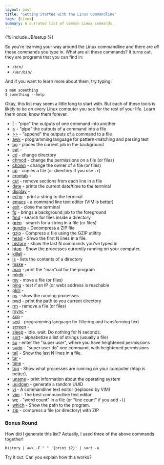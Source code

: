 ```yaml
---
layout: post
title: "Getting Started with the Linux Commandline"
tags: [Linux]
summary: A currated list of common Linux commands.
---
```

{% include JB/setup %}

So you're learning your way around the Linux commandline and there are *all* these commands you type in. What are all these commands? It turns out, they are programs that you can find in:

* `/bin/`
* `/usr/bin/`

And if you want to learn more about them, try typing:

    $ man something
    $ something --help

Okay, this list may seem a little long to start with. But each of these tools is likely to be on every Linux computer you see for the rest of your life. Learn them once, know them forever.

* [|](https://www.geeksforgeeks.org/piping-in-unix-or-linux/) - "pipe" the outputs of one command into another
* [>](https://ryanstutorials.net/linuxtutorial/piping.php) - "pipe" the outputs of a command into a file
* [>>](https://ryanstutorials.net/linuxtutorial/piping.php) - "append" the outputs of a command to a file
* [awk](https://likegeeks.com/awk-command/) - programming language for pattern-matching and parsing text
* [bg](https://www.thegeekdiary.com/understanding-the-job-control-commands-in-linux-bg-fg-and-ctrlz/) - places the current job in the background
* [cat]() - 
* [cd]() - change directory
* [chmod]() - change the permissions on a file (or files)
* [chown]() - change the owner of a file (or files)
* [cp](https://www.lifewire.com/copy-files-using-linux-cp-command-4022366) - copies a file (or directory if you use `-r`)
* [crontab]() - 
* [cut](https://www.geeksforgeeks.org/cut-command-linux-examples/) - remove sections from each line in a file
* [date]() - prints the current date/time to the terminal
* [display]() - 
* [echo]() - print a string to the terminal
* [emacs]() - a command line text editor (VIM is better)
* [exit]() - close the terminal
* [fg](https://www.thegeekdiary.com/understanding-the-job-control-commands-in-linux-bg-fg-and-ctrlz/) - brings a background job to the foreground
* [find](https://www.lifewire.com/uses-of-linux-command-find-2201100) - search for files inside a directory
* [grep](https://www.lifewire.com/linux-grep-command-3571842) - search for a string in a file (or files)
* [gunzip](https://www.geeksforgeeks.org/gunzip-command-in-linux-with-examples/) - Decompress a ZIP file
* [gzip](https://www.lifewire.com/example-uses-of-the-linux-gzip-command-4078675) - Compress a file using the GZIP utiltity
* [head]() - Shwo the first N lines in a file.
* [history]() - show the last N commands you've typed in
* [htop]() - Show the processes currently running on your computer.
* [killall]() - 
* [ls](https://www.lifewire.com/uses-of-linux-ls-command-4054227) - lists the contents of a directory
* [make]() - 
* [man](https://www.lifewire.com/man-linux-command-4095406) - print the "man"ual for the program
* [mkdir]() - 
* [mv]() - move a file (or files)
* [ping](https://www.lifewire.com/uses-of-command-ping-2201076) - test if an IP (or web) address is reachable
* [pkill]() - 
* [ps](https://www.lifewire.com/uses-of-linux-ps-command-4058715) - show the running processes
* [pwd]() - print the path to you current directory
* [rm](https://www.lifewire.com/delete-files-using-linux-rm-command-4023999) - remove a file (or files)
* [rsync]() - 
* [scp]() - 
* [sed]() - programming language for filtering and transforming text
* [screen]() - 
* [sleep](https://www.lifewire.com/use-linux-sleep-command-3572060) - idle. wait. Do nothing for N seconds.
* [sort](https://www.geeksforgeeks.org/sort-command-linuxunix-examples/) - alphabetize a list of strings (usually a file)
* [su](https://www.lifewire.com/what-to-know-sudo-command-3576779) - enter the "super user", where you have heightened permissions
* [sudo](https://www.lifewire.com/what-to-know-sudo-command-3576779) - "super user do" one command, with heightened permissions
* [tail](https://www.lifewire.com/view-end-of-line-tail-command-4028901) - Show the last N lines in a file.
* [tar]() - 
* [time](https://www.lifewire.com/command-return-time-command-4054237) - 
* [top]() - Show what processes are running on your computer (htop is better).
* [uname]() - print information about the operating system
* [uuidgen]() - generate a random UUID
* [vi]() - A commandline text editor (replaced by VIM)
* [vim]() - The best commandline text editor.
* [wc]() - "word count" in a file (or "line count" if you add `-l`)
* [which]() - Show the path to the program.
* [zip]() - compress a file (or directory) with ZIP

### Bonus Round

How did I generate this list? Actually, I used three of the above commands together!

    history | awk -F " " '{print $2}' | sort -u

Try it out. Can you explain how this works?
